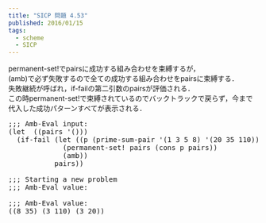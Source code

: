 ```yaml
---
title: "SICP 問題 4.53"
published: 2016/01/15
tags:
  - scheme
  - SICP
---
```


<p>permanent-set!でpairsに成功する組み合わせを束縛するが，<br/>
(amb)で必ず失敗するので全ての成功する組み合わせをpairsに束縛する．<br/>
失敗継続が呼ばれ，if-failの第二引数のpairsが評価される．<br/>
この時permanent-set!で束縛されているのでバックトラックで戻らず，今まで代入した成功パターンすべてが表示される．</p>

<pre class="code lang-scheme" data-lang="scheme" data-unlink><span class="synComment">;;; Amb-Eval input:</span>
<span class="synSpecial">(</span><span class="synStatement">let</span>  <span class="synSpecial">((</span>pairs <span class="synSpecial">'()))</span>
  <span class="synSpecial">(</span>if-fail <span class="synSpecial">(</span><span class="synStatement">let</span> <span class="synSpecial">((</span>p <span class="synSpecial">(</span>prime-sum-pair <span class="synSpecial">'(</span><span class="synConstant">1</span> <span class="synConstant">3</span> <span class="synConstant">5</span> <span class="synConstant">8</span><span class="synSpecial">)</span> <span class="synSpecial">'(</span><span class="synConstant">20</span> <span class="synConstant">35</span> <span class="synConstant">110</span><span class="synSpecial">))))</span>
             <span class="synSpecial">(</span>permanent-set! pairs <span class="synSpecial">(</span><span class="synIdentifier">cons</span> p pairs<span class="synSpecial">))</span>
             <span class="synSpecial">(</span>amb<span class="synSpecial">))</span>
           pairs<span class="synSpecial">))</span>

<span class="synComment">;;; Starting a new problem</span>
<span class="synComment">;;; Amb-Eval value:</span>

<span class="synComment">;;; Amb-Eval value:</span>
<span class="synSpecial">((</span><span class="synConstant">8</span> <span class="synConstant">35</span><span class="synSpecial">)</span> <span class="synSpecial">(</span><span class="synConstant">3</span> <span class="synConstant">110</span><span class="synSpecial">)</span> <span class="synSpecial">(</span><span class="synConstant">3</span> <span class="synConstant">20</span><span class="synSpecial">))</span>
</pre>


